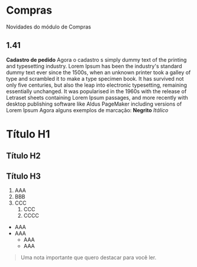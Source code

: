 # Compras
Novidades do módulo de Compras

## 1.41
**Cadastro de pedido**
Agora o cadastro s simply dummy text of the printing and typesetting industry. Lorem Ipsum has been the industry's standard dummy text ever since the 1500s, when an unknown printer took a galley of type and scrambled it to make a type specimen book. It has survived not only five centuries, but also the leap into electronic typesetting, remaining essentially unchanged. It was popularised in the 1960s with the release of Letraset sheets containing Lorem Ipsum passages, and more recently with desktop publishing software like Aldus PageMaker including versions of Lorem Ipsum
Agora alguns exemplos de marcação:
**Negrito**
*Itálico*
# Título H1
## Título H2
## Título H3

1.  AAA
1.  BBB
1. CCC
    1. CCC 
    1. CCCC

* AAA
* AAA
    * AAA
    * AAA


> Uma nota importante que quero destacar para você ler.